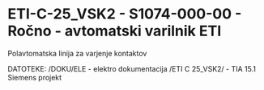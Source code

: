 # ETI-C-25_VSK2 - S1074-000-00 - Ročno - avtomatski varilnik ETI
Polavtomatska linija za varjenje kontaktov

DATOTEKE:
/DOKU/ELE 		- elektro dokumentacija
/ETI C 25_VSK2/ - TIA 15.1 Siemens projekt 